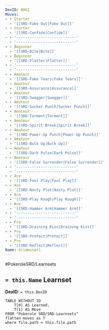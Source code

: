 ```yaml
---
DexID: 0862
Moves:
- - Starter
  - '[[SRD-Fake Out|Fake Out]]'
- - Starter
  - '[[SRD-Confide|Confide]]'
- - '---------------------------'
  - '---------------------------'
- - Beginner
  - '[[SRD-Bite|Bite]]'
- - Beginner
  - '[[SRD-Flatter|Flatter]]'
- - '---------------------------'
  - '---------------------------'
- - Amateur
  - '[[SRD-Fake Tears|Fake Tears]]'
- - Amateur
  - '[[SRD-Assurance|Assurance]]'
- - Amateur
  - '[[SRD-Swagger|Swagger]]'
- - Amateur
  - '[[SRD-Sucker Punch|Sucker Punch]]'
- - Amateur
  - '[[SRD-Torment|Torment]]'
- - Amateur
  - '[[SRD-Spirit Break|Spirit Break]]'
- - Amateur
  - '[[SRD-Power-Up Punch|Power-Up Punch]]'
- - Amateur
  - '[[SRD-Bulk Up|Bulk Up]]'
- - Amateur
  - '[[SRD-Dark Pulse|Dark Pulse]]'
- - Amateur
  - '[[SRD-False Surrender|False Surrender]]'
- - '---------------------------'
  - '---------------------------'
- - Ace
  - '[[SRD-Foul Play|Foul Play]]'
- - Ace
  - '[[SRD-Nasty Plot|Nasty Plot]]'
- - Ace
  - '[[SRD-Play Rough|Play Rough]]'
- - Ace
  - '[[SRD-Hammer Arm|Hammer Arm]]'
- - '---------------------------'
  - '---------------------------'
- - Pro
  - '[[SRD-Draining Kiss|Draining Kiss]]'
- - Pro
  - '[[SRD-Protect|Protect]]'
- - Pro
  - '[[SRD-Reflect|Reflect]]'
Name: Grimmsnarl
---
```


#PokeroleSRD/Learnsets

## `= this.Name` Learnset

**DexID:** `= this.DexID`

```dataview
TABLE WITHOUT ID
    T[0] AS Learned,
    T[1] AS Move
FROM "Pokerole SRD/SRD-Learnsets"
flatten moves as T
where file.path = this.file.path
```
